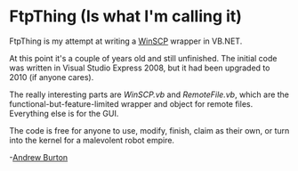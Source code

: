 FtpThing (Is what I'm calling it)
==========================================

FtpThing is my attempt at writing a [WinSCP](http://winscp.net/eng/index.php) wrapper in VB.NET.

At this point it's a couple of years old and still unfinished.  The initial code was written in Visual Studio Express 2008, but it had been upgraded to 2010 (if anyone cares).

The really interesting parts are *WinSCP.vb* and *RemoteFile.vb*, which are the functional-but-feature-limited wrapper and object for remote files. Everything else is for the GUI.

The code is free for anyone to use, modify, finish, claim as their own, or turn into the kernel for a malevolent robot empire.

-[Andrew Burton](http://andrewburton.biz/)